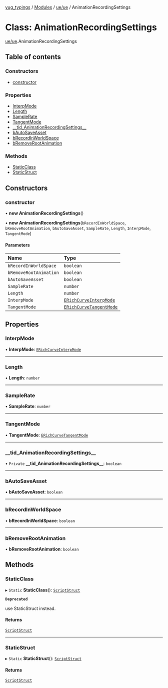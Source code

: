 [yug_typings](../README.md) / [Modules](../modules.md) / [ue/ue](../modules/ue_ue.md) / AnimationRecordingSettings

# Class: AnimationRecordingSettings

[ue/ue](../modules/ue_ue.md).AnimationRecordingSettings

## Table of contents

### Constructors

- [constructor](ue_ue.AnimationRecordingSettings.md#constructor)

### Properties

- [InterpMode](ue_ue.AnimationRecordingSettings.md#interpmode)
- [Length](ue_ue.AnimationRecordingSettings.md#length)
- [SampleRate](ue_ue.AnimationRecordingSettings.md#samplerate)
- [TangentMode](ue_ue.AnimationRecordingSettings.md#tangentmode)
- [\_\_tid\_AnimationRecordingSettings\_\_](ue_ue.AnimationRecordingSettings.md#__tid_animationrecordingsettings__)
- [bAutoSaveAsset](ue_ue.AnimationRecordingSettings.md#bautosaveasset)
- [bRecordInWorldSpace](ue_ue.AnimationRecordingSettings.md#brecordinworldspace)
- [bRemoveRootAnimation](ue_ue.AnimationRecordingSettings.md#bremoverootanimation)

### Methods

- [StaticClass](ue_ue.AnimationRecordingSettings.md#staticclass)
- [StaticStruct](ue_ue.AnimationRecordingSettings.md#staticstruct)

## Constructors

### constructor

• **new AnimationRecordingSettings**()

• **new AnimationRecordingSettings**(`bRecordInWorldSpace`, `bRemoveRootAnimation`, `bAutoSaveAsset`, `SampleRate`, `Length`, `InterpMode`, `TangentMode`)

#### Parameters

| Name | Type |
| :------ | :------ |
| `bRecordInWorldSpace` | `boolean` |
| `bRemoveRootAnimation` | `boolean` |
| `bAutoSaveAsset` | `boolean` |
| `SampleRate` | `number` |
| `Length` | `number` |
| `InterpMode` | [`ERichCurveInterpMode`](../enums/ue_ue.ERichCurveInterpMode.md) |
| `TangentMode` | [`ERichCurveTangentMode`](../enums/ue_ue.ERichCurveTangentMode.md) |

## Properties

### InterpMode

• **InterpMode**: [`ERichCurveInterpMode`](../enums/ue_ue.ERichCurveInterpMode.md)

___

### Length

• **Length**: `number`

___

### SampleRate

• **SampleRate**: `number`

___

### TangentMode

• **TangentMode**: [`ERichCurveTangentMode`](../enums/ue_ue.ERichCurveTangentMode.md)

___

### \_\_tid\_AnimationRecordingSettings\_\_

• `Private` **\_\_tid\_AnimationRecordingSettings\_\_**: `boolean`

___

### bAutoSaveAsset

• **bAutoSaveAsset**: `boolean`

___

### bRecordInWorldSpace

• **bRecordInWorldSpace**: `boolean`

___

### bRemoveRootAnimation

• **bRemoveRootAnimation**: `boolean`

## Methods

### StaticClass

▸ `Static` **StaticClass**(): [`ScriptStruct`](ue_ue.ScriptStruct.md)

**`Deprecated`**

use StaticStruct instead.

#### Returns

[`ScriptStruct`](ue_ue.ScriptStruct.md)

___

### StaticStruct

▸ `Static` **StaticStruct**(): [`ScriptStruct`](ue_ue.ScriptStruct.md)

#### Returns

[`ScriptStruct`](ue_ue.ScriptStruct.md)
